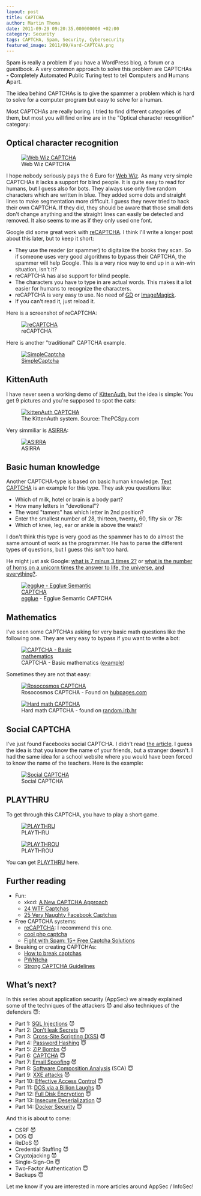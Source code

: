 ```yaml
---
layout: post
title: CAPTCHA
author: Martin Thoma
date: 2011-09-29 09:20:35.000000000 +02:00
category: Security
tags: CAPTCHA, Spam, Security, Cybersecurity
featured_image: 2011/09/Hard-CAPTCHA.png
---
```

Spam is really a problem if you have a WordPress blog, a forum or a guestbook. A very common approach to solve this problem are CAPTCHAs - <strong>C</strong>ompletely <strong>A</strong>utomated <strong>P</strong>ublic <strong>T</strong>uring test to tell <strong>C</strong>omputers and <strong>H</strong>umans <strong>A</strong>part.

The idea behind CAPTCHAs is to give the spammer a problem which is hard to solve for a computer program but easy to solve for a human.

Most CAPTCHAs are really boring. I tried to find different categories of them, but most you will find online are in the "Optical character recognition" category:

<h2>Optical character recognition</h2>
<figure class="aligncenter">
            <a href="../images/2011/09/Web-Wiz-CAPTCHA.png"><img src="../images/2011/09/Web-Wiz-CAPTCHA.png" alt="Web Wiz CAPTCHA" style="max-width:310px;max-height:155px" class="size-full wp-image-2751"/></a>
            <figcaption class="text-center">Web Wiz CAPTCHA</figcaption>
        </figure>
I hope nobody seriously pays the 6 Euro for <a href="http://www.webwiz.co.uk/web-wiz-captcha/demo/">Web Wiz</a>. As many very simple CAPTCHAs it lacks a support for blind people. It is quite easy to read for humans, but I guess also for bots. They always use only five random characters which are written in blue. They added some dots and straight lines to make segmentation more difficult. I guess they never tried to hack their own CAPTCHA. If they did, they should be aware that those small dots don't change anything and the straight lines can easily be detected and removed. It also seems to me as if they only used one font.

Google did some great work with <a href="http://www.google.com/recaptcha">reCAPTCHA</a>. I think I'll write a longer post about this later, but to keep it short:
<ul>
  <li>They use the reader (or spammer) to digitalize the books they scan. So if someone uses very good algorithms to bypass their CAPTCHA, the spammer will help Google. This is a very nice way to end up in a win-win situation, isn't it?</li>
  <li>reCAPTCHA has also support for blind people.</li>
  <li>The characters you have to type in are actual words. This makes it a lot easier for humans to recognize the characters.</li>
  <li>reCAPTCHA is very easy to use. No need of <a href="http://php.net/manual/en/book.image.php">GD</a> or <a href="http://www.php.net/manual/en/book.imagick.php">ImageMagick</a>.</li>
  <li>If you can't read it, just reload it.</li>
</ul>
Here is a screenshot of reCAPTCHA:
<figure class="aligncenter">
            <a href="../images/2011/09/reCAPTCHA.png"><img src="../images/2011/09/reCAPTCHA.png" alt="reCAPTCHA" style="max-width:338px;max-height:175px" class="size-full wp-image-2781"/></a>
            <figcaption class="text-center">reCAPTCHA</figcaption>
        </figure>

Here is another "traditional" CAPTCHA example.

<figure class="aligncenter">
            <a href="../images/2011/09/SimpleCaptcha.png"><img src="../images/2011/09/SimpleCaptcha.png" alt="SimpleCaptcha" style="max-width:219px;max-height:65px" class="size-full wp-image-2831"/></a>
            <figcaption class="text-center"><a href='http://simplecaptcha.sourceforge.net/'>SimpleCaptcha</a></figcaption>
        </figure>

<h2>KittenAuth</h2>
I have never seen a working demo of <a href="http://thepcspy.com/kittenauth/">KittenAuth</a>, but the idea is simple: You get 9 pictures and you're supposed to spot the cats:
<figure class="aligncenter">
            <a href="../images/2011/09/kittenAuth-captcha.jpg"><img src="../images/2011/09/kittenAuth-captcha.jpg" alt="kittenAuth CAPTCHA" style="max-width:382px;max-height:387px" class="size-full wp-image-2891"/></a>
            <figcaption class="text-center">The KittenAuth system. Source: ThePCSpy.com</figcaption>
        </figure>

Very simmiliar is <a href="http://research.microsoft.com/en-us/um/redmond/projects/asirra/">ASIRRA</a>:
<figure class="aligncenter">
            <a href="../images/2011/09/ASIRRA.png"><img src="../images/2011/09/ASIRRA.png" alt="ASIRRA" style="max-width:549px;max-height:511px" class="size-full wp-image-2941"/></a>
            <figcaption class="text-center">ASIRRA</figcaption>
        </figure>

<h2>Basic human knowledge</h2>
Another CAPTCHA-type is based on basic human knowledge. <a href="http://textcaptcha.com/">Text CAPTCHA</a> is an example for this type. They ask you questions like:
<ul>
  <li>Which of milk, hotel or brain is a body part?</li>
  <li>How many letters in "devotional"?</li>
  <li>The word "tamers" has which letter in 2nd position?</li>
  <li>Enter the smallest number of 28, thirteen, twenty, 60, fifty six or 78:</li>
  <li>Which of knee, leg, ear or ankle is above the waist?</li>
</ul>

I don't think this type is very good as the spammer has to do almost the same amount of work as the programmer. He has to parse the different types of questions, but I guess this isn't too hard.

He might just ask Google: <a href="http://www.google.com/search?q=what+is+7+minus+3+times+2%3F">what is 7 minus 3 times 2?</a> or <a href="http://www.google.com/search?q=the+number+of+horns+on+a+unicorn#sclient=psy-ab&hl=de&source=hp&q=what+is+the+number+of+horns+on+a+unicorn+times+the+answer+to+life%2C+the+universe%2C+and+everything%3F&pbx=1&oq=what+is+the+number+of+horns+on+a+unicorn+times+the+answer+to+life%2C+the+universe%2C+and+everything%3F&aq=f&aqi=&aql=&gs_sm=e&gs_upl=15192l15192l2l15913l1l1l0l0l0l0l281l281l2-1l1l0&bav=on.2,or.r_gc.r_pw.r_cp.&fp=1f755a13a5fe778&biw=1366&bih=630">what is the number of horns on a unicorn times the answer to life, the universe, and everything?</a>.

<figure class="aligncenter">
            <a href="../images/2011/09/egglue-Egglue-Semantic-CAPTCHA.png"><img src="../images/2011/09/egglue-Egglue-Semantic-CAPTCHA.png" alt="egglue - Egglue Semantic CAPTCHA" style="max-width:256px;max-height:143px" class="size-full wp-image-2801"/></a>
            <figcaption class="text-center"><a href='http://code.google.com/p/egglue/'>egglue</a> - Egglue Semantic CAPTCHA</figcaption>
        </figure>

<h2>Mathematics</h2>
I've seen some CAPTCHAs asking for very basic math questions like the following one. They are very easy to bypass if you want to write a bot:

<figure class="aligncenter">
            <a href="../images/2011/09/CAPTCHA-Basic-mathematics.png"><img src="../images/2011/09/CAPTCHA-Basic-mathematics.png" alt="CAPTCHA - Basic mathematics" style="max-width:212px;max-height:52px" class="size-full wp-image-2761"/></a>
            <figcaption class="text-center">CAPTCHA - Basic mathematics (<a href='http://mylittlehomepage.net/demos/captcha/index_math.php'>example</a>)</figcaption>
        </figure>

Sometimes they are not that easy:
<figure class="aligncenter">
            <a href="../images/2011/09/Rosocosmos.jpg"><img src="../images/2011/09/Rosocosmos.jpg" alt="Rosocosmos CAPTCHA" style="max-width:520px;max-height:294px" class="size-full wp-image-2901"/></a>
            <figcaption class="text-center">Rosocosmos CAPTCHA - Found on <a href='http://haunty.hubpages.com/hub/22-Funny-Captchas'>hubpages.com</a></figcaption>
        </figure>

<figure class="aligncenter">
            <a href="../images/2011/09/Hard-math-CAPTCHA.png"><img src="../images/2011/09/Hard-math-CAPTCHA.png" alt="Hard math CAPTCHA" style="max-width:356px;max-height:207px" class="size-full wp-image-2921"/></a>
            <figcaption class="text-center">Hard math CAPTCHA - found on <a href='http://random.irb.hr/signup.php'>random.irb.hr</a></figcaption>
        </figure>

<h2>Social CAPTCHA</h2>
I've just found Facebooks social CAPTCHA. I didn't read <a href="http://blog.facebook.com/blog.php?post=486790652130">the article</a>. I guess the idea is that you know the name of your friends, but a stranger doesn't. I had the same idea for a school website where you would have been forced to know the name of the teachers. Here is the example:
<figure class="aligncenter">
            <a href="../images/2011/09/Social-CAPTCHA.png"><img src="../images/2011/09/Social-CAPTCHA.png" alt="Social CAPTCHA" style="max-width:539px;max-height:266px" class="size-full wp-image-2851"/></a>
            <figcaption class="text-center">Social CAPTCHA</figcaption>
        </figure>

<h2>PLAYTHRU</h2>
To get through this CAPTCHA, you have to play a short game.

<figure class="aligncenter">
            <a href="../images/2011/09/playthru-1.png"><img src="../images/2011/09/playthru-1.png" alt="PLAYTHRU" style="max-width:360px;max-height:160px" class="size-full wp-image-43001"/></a>
            <figcaption class="text-center">PLAYTHRU</figcaption>
        </figure>

<figure class="aligncenter">
            <a href="../images/2011/09/playthru-2.png"><img src="../images/2011/09/playthru-2.png" alt="PLAYTHROU" style="max-width:360px;max-height:160px" class="size-full wp-image-43011"/></a>
            <figcaption class="text-center">PLAYTHROU</figcaption>
        </figure>

You can get <a href="http://areyouahuman.com/">PLAYTHRU</a> here.

<h2>Further reading</h2>
<ul>
  <li>Fun:
  <ul>
    <li>xkcd: <a href="http://xkcd.com/233/">A New CAPTCHA Approach</a></li>
    <li><a href="http://www.smosh.com/smosh-pit/photos/24-wtf-captchas">24 WTF Captchas</a></li>
    <li><a href="http://www.smosh.com/PC/smosh-pit/photos/25-very-naughty-facebook-captchas">25 Very Naughty Facebook Captchas</a></li>
  </ul>
  </li>
  <li>Free CAPTCHA systems:
  <ul>
    <li><a href="http://www.google.com/recaptcha">reCAPTCHA</a>: I recommend this one.</li>
    <li><a href="http://code.google.com/p/cool-php-captcha/">cool php captcha</a></li>
    <li><a href="http://www.1stwebdesigner.com/freebies/captcha-solutions-kill-spam/">Fight with Spam: 15+ Free Captcha Solutions</a></li>
  </ul>
  </li>
  <li>Breaking or creating CAPTCHAs:
  <ul>
    <li><a href="http://www.blackhat-seo.com/2008/how-to-break-captchas/">How to break captchas</a></li>
    <li><a href="http://caca.zoy.org/wiki/PWNtcha">PWNtcha</a></li>
    <li><a href="http://www.scribd.com/doc/24497942/Strong-CAPTCHA-Guidelines-v1-2">Strong CAPTCHA Guidelines</a></li>
  </ul>
  </li>
</ul>


## What’s next?

In this series about application security (AppSec) we already explained some of the techniques of the attackers 😈 and also techniques of the defenders 😇:

* Part 1: [SQL Injections](https://medium.com/faun/sql-injections-e8bc9a14c95) 😈
* Part 2: [Don’t leak Secrets](https://levelup.gitconnected.com/leaking-secrets-240a3484cb80) 😇
* Part 3: [Cross-Site Scripting (XSS)](https://levelup.gitconnected.com/cross-site-scripting-xss-fd374ce71b2f) 😈
* Part 4: [Password Hashing](https://levelup.gitconnected.com/password-hashing-eb3b97684636) 😇
* Part 5: [ZIP Bombs](https://medium.com/bugbountywriteup/zip-bombs-30337a1b0112) 😈
* Part 6: [CAPTCHA](https://medium.com/plain-and-simple/captcha-500991bd90a3) 😇
* Part 7: [Email Spoofing](https://medium.com/bugbountywriteup/email-spoofing-9da8d33406bf) 😈
* Part 8: [Software Composition Analysis](https://medium.com/python-in-plain-english/software-composition-analysis-sca-7e573214a98e) (SCA) 😇
* Part 9: [XXE attacks](https://medium.com/faun/xxe-attacks-750e91448e8f) 😈
* Part 10: [Effective Access Control](https://levelup.gitconnected.com/effective-access-control-331f883cb0ff) 😇
* Part 11: [DOS via a Billion Laughs](https://medium.com/bugbountywriteup/dos-via-a-billion-laughs-9a79be96e139) 😈
* Part 12: [Full Disk Encryption](https://medium.com/faun/full-disk-encryption-2090489f9760) 😇
* Part 13: [Insecure Deserialization](https://medium.com/bugbountywriteup/insecure-deserialization-5c64e9943f0e) 😈
* Part 14: [Docker Security](https://levelup.gitconnected.com/docker-security-5f4df118948c) 😇

And this is about to come:

* CSRF 😈
* DOS 😈
* ReDoS 😈
* Credential Stuffing 😈
* Cryptojacking 😈
* Single-Sign-On 😇
* Two-Factor Authentication 😇
* Backups 😇

Let me know if you are interested in more articles around AppSec / InfoSec!
